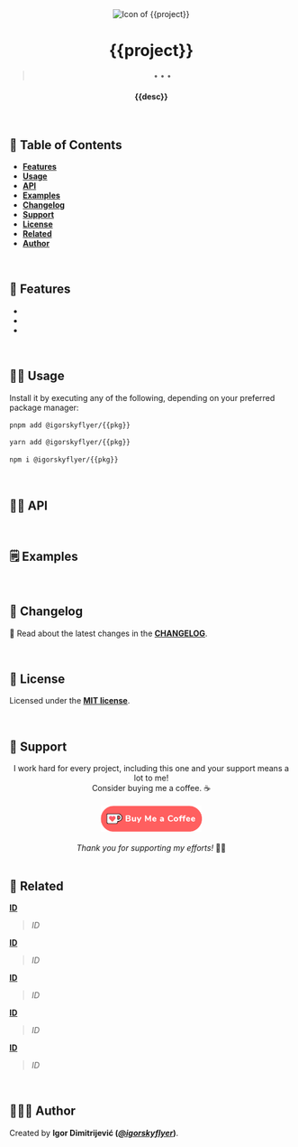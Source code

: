 <div align="center">
  <img src="https://raw.githubusercontent.com/igorskyflyer/{{repo}}/main/media/{{pkg}}.png" alt="Icon of {{project}}" width="256" height="256">
  <h1>{{project}}</h1>
</div>

<blockquote align="center"> •  •  • </blockquote>

<h4 align="center">
  {{desc}}
</h4>

<br>

## 📃 Table of Contents

- [**Features**](#-features)
- [**Usage**](#-usage)
- [**API**](#-api)
- [**Examples**](#️-examples)
- [**Changelog**](#-changelog)
- [**Support**](#-support)
- [**License**](#-license)
- [**Related**](#-related)
- [**Author**](#-author)

<br>

## 🤖 Features

- 
- 
- 

<br>

## 🕵🏼 Usage

Install it by executing any of the following, depending on your preferred package manager:

```bash
pnpm add @igorskyflyer/{{pkg}}
```

```bash
yarn add @igorskyflyer/{{pkg}}
```

```bash
npm i @igorskyflyer/{{pkg}}
```

<br>

## 🤹🏼 API

<br>

## 🗒️ Examples


<br>

## 📝 Changelog

📑 Read about the latest changes in the [**CHANGELOG**](https://github.com/igorskyflyer/{{repo}}/blob/main/CHANGELOG.md).

<br>

## 🪪 License

Licensed under the [**MIT license**](https://github.com/igorskyflyer/{{repo}}/blob/main/LICENSE).

<br>

## 💖 Support

<div align="center">
  I work hard for every project, including this one and your support means a lot to me!
  <br>
  Consider buying me a coffee. ☕
  <br>
  <br>
  <a href="https://ko-fi.com/igorskyflyer" target="_blank"><img src="https://raw.githubusercontent.com/igorskyflyer/igorskyflyer/main/assets/ko-fi.png" alt="Donate to igorskyflyer" width="180" height="46"></a>
  <br>
  <br>
  <em>Thank you for supporting my efforts!</em> 🙏😊
</div>

<br>

## 🧬 Related

[**ID**]()

> _ID_

[**ID**]()

> _ID_

[**ID**]()

> _ID_

[**ID**]()

> _ID_

[**ID**]()

> _ID_

<br>

## 👨🏻‍💻 Author
Created by **Igor Dimitrijević ([*@igorskyflyer*](https://github.com/igorskyflyer/))**.

